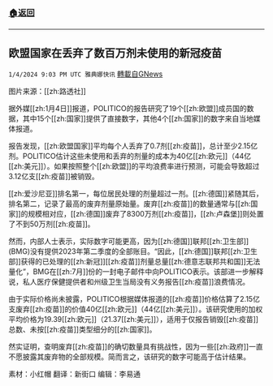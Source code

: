 ###  [:house:返回](README.md)
---


## 欧盟国家在丢弃了数百万剂未使用的新冠疫苗
`1/4/2024 9:03 PM UTC 雅典娜快讯` [轉載自GNews](https://gnews.org/articles/2184920)

图片来源：[[zh:路透社]]

据外媒[[zh:1月4日]]报道，POLITICO的报告研究了19个[[zh:欧盟]]成员国的数据，其中15个[[zh:国家]]提供了直接数字，其他4个[[zh:国家]]的数字来自当地媒体报道。

报告发现，[[zh:欧盟国家]]平均每个人丢弃了0.7剂[[zh:疫苗]]，总计至少2.15亿剂。POLITICO估计这些未使用和丢弃的剂量的成本为40亿[[zh:欧元]]（44亿[[zh:美元]]）。如果按照整个[[zh:欧盟]]的平均浪费率进行预测，可能会导致超过3.12亿支[[zh:疫苗]]被销毁。

[[zh:爱沙尼亚]]排名第一，每位居民处理的剂量超过一剂。[[zh:德国]]紧随其后，排名第二，记录了最高的废弃剂量原始量。废弃[[zh:疫苗]]的数量通常与[[zh:国家]]的规模相对应，[[zh:德国]]废弃了8300万剂[[zh:疫苗]]，[[zh:卢森堡]]则处置了不到50万剂[[zh:疫苗]]。

然而，内部人士表示，实际数字可能更高，因为[[zh:德国]]联邦[[zh:卫生部]] (BMG)没有提供2023年第二季度的全部账目。“因此，[[zh:德国]]联邦[[zh:卫生部]]获得的已处理的[[zh:新冠]][[zh:疫苗]]剂量总量[[zh:德意志联邦共和国]]无法量化”，BMG在[[zh:7月]]份的一封电子邮件中向POLITICO表示。该部进一步解释说，私人医疗保健提供者和州级卫生当局没有义务报告[[zh:疫苗]]浪费情况。

由于实际价格尚未披露，POLITICO根据媒体报道的[[zh:疫苗]]价格估算了2.15亿支废弃[[zh:疫苗]]的价值40亿[[zh:欧元]]（44亿[[zh:美元]]）。该研究使用的加权平均价格为19.39[[zh:欧元]]（21.37[[zh:美元]]），适用于仅报告销毁[[zh:疫苗]]总数、未按[[zh:疫苗]]类型细分的[[zh:国家]]。

然实证明，查明废弃[[zh:疫苗]]的确切数量具有挑战性，因为一些[[zh:政府]]一直不愿披露其废弃物的全部规模。简而言之，该研究的数字可能高于估计结果。

         
素材：小红帽  翻译：新街口  编辑：李易通  

